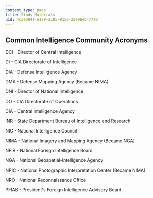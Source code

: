 ```yaml
---
content_type: page
title: Study Materials
uid: 4c3e584f-e179-a185-9156-3ae96eb477a0
---
```


Common Intelligence Community Acronyms
--------------------------------------

DCI - Director of Central Intelligence

DI - CIA Directorate of Intelligence

DIA - Defense Intelligence Agency

DMA - Defense Mapping Agency (Became NIMA)

DNI - Director of National Intelligence

DO - CIA Directorate of Operations

CIA - Central Intelligence Agency

INR - State Department Bureau of Intelligence and Research

NIC - National Intelligence Council

NIMA - National Imagery and Mapping Agency (Became NGA)

NFIB - National Foreign Intelligence Board

NGA - National Geospatial-Intelligence Agency

NPIC - National Photographic Interpretation Center (Became NIMA)

NRO - National Reconnaissance Office

PFIAB - President's Foreign Intelligence Advisory Board